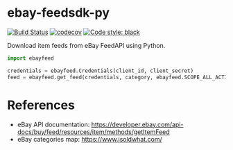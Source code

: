# ebay-feedsdk-py

[![Build Status](https://travis-ci.org/alessandrozamberletti/ebay-feedsdk-py.svg?branch=master)](https://travis-ci.org/alessandrozamberletti/ebay-feedsdk-py)
[![codecov](https://codecov.io/gh/alessandrozamberletti/ebay-feedsdk-py/branch/master/graph/badge.svg)](https://codecov.io/gh/alessandrozamberletti/ebay-feedsdk-py)
[![Code style: black](https://img.shields.io/badge/code%20style-black-000000.svg)](https://github.com/ambv/black)

Download item feeds from eBay FeedAPI using Python.

```python
import ebayfeed

credentials = ebayfeed.Credentials(client_id, client_secret)
feed = ebayfeed.get_feed(credentials, category, ebayfeed.SCOPE_ALL_ACTIVE, ebayfeed.MARKETPLACE_US)
```

# References
* eBay API documentation: https://developer.ebay.com/api-docs/buy/feed/resources/item/methods/getItemFeed
* eBay categories map: https://www.isoldwhat.com/
